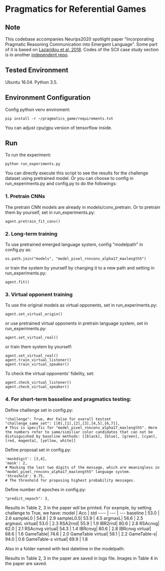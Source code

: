 # Pragmatics for Referential Games

## Note
 This codebase accompanies Neurips2020 spotlight paper "Incorporating Pragmatic Reasoning Communication into Emergent Language". Some part of it is based on [Lazaridou et al, 2018](https://github.com/NickLeoMartin/emergent_comm_rl). Codes of the SCII case study section is in another [independent repo](https://github.com/fringsoo/NDQ).

## Tested Environment
Ubuntu 16.04. Python 3.5.

## Environment Configuration
<!-- To config environments and install necessary dependencies, including compiling and rendering tools, run the following script. (You do not have to follow each specific command inside, just make sure you can successfully render PyBullet images and store them as numpy arrays.)
```shell
bash env_config.sh
``` -->
Config python venv enviroment:
```shell
pip install -r ~/pragmatics_game/requirements.txt
```
You can adjust cpu/gpu version of tensorflow inside.

## Run
To run the experiment:
```shell
python run_experiments.py
```
You can directly execute this script to see the results for the challenge dataset using pretrained model. Or you can choose to config in run_experiments.py and config.py to do the followings:

### 1. Pretrain CNNs
The pretrain CNN models are already in models/conv_pretrain. Or to pretrain them by yourself, set in run_experiments.py:
```shell
agent.pretrain_fit_conv()
```

### 2. Long-term training
To use pretrained emerged language system, config "modelpath" in config.py as:
```shell
os.path.join("models", "model_pixel_rnnconv_alpha17_maxlength5")
```
or train the system by yourself by changing it to a new path and  setting in run_experiments.py:
```shell
agent.fit()
```

### 3. Virtual opponent training
To use the original models as virtual opponents, set in run_experiments.py:
```shell
agent.set_virtual_origin()
```
or use pretrained virtual opponents in pretrain language system, set in run_experiments.py:
```shell
agent.set_virtual_real()
```
or train them system by yourself:
```shell
agent.set_virtual_real()
agent.train_virtual_listener()
agent.train_virtual_speaker()
```
To check the virtual opponents' fidelity, set:
```shell
agent.check_virtual_listener()
agent.check_virtual_speaker()
```

### 4. For short-term basseline and pragmatics testing:
Define challenge set in config.py:
```shell
"challenge": True, #or False for overall testset
"challenge_same_set": [[0],[1],[2],[3],[4,5],[6,7]], 
# This is specific for "model_pixel_rnnconv_alpha17_maxlength5". Here the numbers refer to same/similiar color candidates that can not be distuiguished by baseline methods: [[black], [blue], [green], [cyan], [red, magenta], [yellow, white]]
```
Define proposal set in config.py:
```shell
'maskdigit': [3,4], 
'mask': 2,
# Masking the last two digits of the message, which are meaningless in  "model_pixel_rnnconv_alpha17_maxlength5" language system.
'threshold': 0.75, 
# The threshold for proposing highest probability messages.
```
Define number of epoches in config.py:
```shell
"predict_nepoch": 3,
```

Results in Table 2, 3 in the paper will be printed. For example, by setting challenge to True, we have:
model | Acc | std
---- | --- | ---
baseline | 53.0 | 2.6
sampleL0 | 54.8 | 2.9
sampleL0.5| 53.9 | 4.5
argmaxL| 56.6 | 2.5
argmaxL virtual| 53.0 | 2.3
RSA2rnd| 55.9 | 1.9
IBR2rnd| 80.6 | 2.8
RSAcnvg| 62.0 | 2.1
RSAcnvg virtual| 54.3 | 1.4
IBRcnvg| 80.6 | 2.8
IBRcnvg virtual| 68.6 | 1.6
GameTable| 74.6 | 2.0
GameTable virtual| 58.1 | 2.2
GameTable-s| 94.0 | 0.6
GameTable-s virtual| 69.9 | 1.8


Also in a folder named with test datetime in the modelpath:

Results in Table 2, 3 in the paper are saved in logs file.
Images in Table 4 in the paper are saved. 